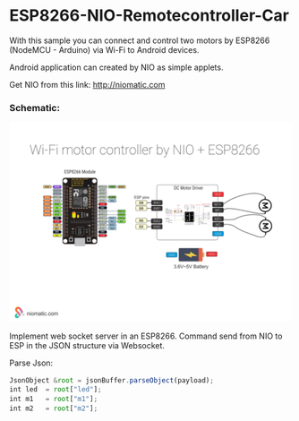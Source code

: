 # ESP8266-NIO-Remotecontroller-Car

With this sample you can connect and control two motors by ESP8266 (NodeMCU - Arduino) via Wi-Fi to Android devices. 

Android application can created by NIO as simple applets.

Get NIO from this link: http://niomatic.com


### Schematic:
![alt text](https://github.com/pajuhaan/ESP8266-NIO-Remotecontroller-Car/blob/master/Schematic/wifi-nio-nodemcu-esp8266-RCcar.jpg?raw=true)

Implement web socket server in an ESP8266. Command send from NIO to ESP in the JSON structure via Websocket.

Parse Json:
```javascript
JsonObject &root = jsonBuffer.parseObject(payload);
int led  = root["led"];
int m1   = root["m1"];
int m2   = root["m2"];
```
